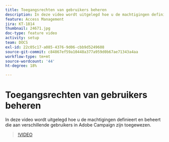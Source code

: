 ```yaml
---
title: Toegangsrechten van gebruikers beheren
description: In deze video wordt uitgelegd hoe u de machtigingen definieert en beheert die aan verschillende gebruikers in Adobe Campaign zijn toegewezen.
feature: Access Management
jira: KT-1814
thumbnail: 24671.jpg
doc-type: feature video
activity: setup
team: DOCS
exl-id: 22c05c17-a085-4376-9d06-cbb9d5249608
source-git-commit: c84867ef59a10448a377a959d0b67ae71343a4aa
workflow-type: tm+mt
source-wordcount: '44'
ht-degree: 18%

---
```


# Toegangsrechten van gebruikers beheren

In deze video wordt uitgelegd hoe u de machtigingen definieert en beheert die aan verschillende gebruikers in Adobe Campaign zijn toegewezen.

>[!VIDEO](https://video.tv.adobe.com/v/24671?quality=12&learn=on)
